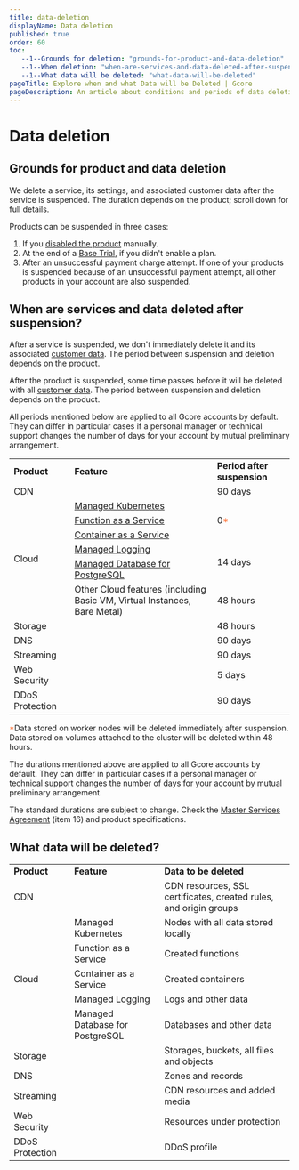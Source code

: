 ```yaml
---
title: data-deletion
displayName: Data deletion
published: true
order: 60
toc:
   --1--Grounds for deletion: "grounds-for-product-and-data-deletion"
   --1--When deletion: "when-are-services-and-data-deleted-after-suspension"
   --1--What data will be deleted: "what-data-will-be-deleted"
pageTitle: Explore when and what Data will be Deleted | Gcore
pageDescription: An article about conditions and periods of data deletion.
---
```

# Data deletion

## Grounds for product and data deletion

We delete a service, its settings, and associated customer data after the service is suspended. The duration depends on the product; scroll down for full details. 

Products can be suspended in three cases:

1. If you <a href="https://gcore.com/docs/account-settings/billing/disable-and-resume-a-service#disable-services" target="_blank">disabled the product</a> manually.
2. At the end of a <a href="https://gcore.com/docs/account-settings/billing/trial-conditions" target="_blank">Base Trial</a>, if you didn't enable a plan.
3. After an unsuccessful payment charge attempt. If one of your products is suspended because of an unsuccessful payment attempt, all other products in your account are also suspended.

## When are services and data deleted after suspension?

After a service is suspended, we don't immediately delete it and its associated <a href="https://gcore.com/docs/account-settings/billing/data-deletion#what-data-will-be-deleted" target="_blank">customer data</a>. The period between suspension and deletion depends on the product.  

After the product is suspended, some time passes before it will be deleted with all <a href="https://gcore.com/docs/account-settings/billing/data-deletion#what-data-will-be-deleted" target="_blank">customer data</a>. The period between suspension and deletion depends on the product.  

<alert-element type="warning" title="Warning">

All periods mentioned below are applied to all Gcore accounts by default. They can differ in particular cases if a personal manager or technical support changes the number of days for your account by mutual preliminary arrangement.

</alert-element>

<table>
<tr>
<td>
<strong>Product</strong>
</td>
<td>
<strong>Feature</strong>
</td>
<td>
<strong>Period after suspension</strong>
</td>
</tr>
<tr>
<td>
CDN 
</td>
<td>&nbsp;</td>
<td>
90 days 
</td>
</tr>
<tr>
<td rowspan="6">
Cloud 
</td>
<td style="text-align: left">
<a href="https://gcore.com/docs/cloud/kubernetes/about-gcore-kubernetes" target="_blank">Managed Kubernetes</a>
</td>
<td rowspan="3">
0<span style="color:#FF5913">*</span>
</td>
</tr>
<tr>
<td style="text-align: left">
<a href="https://gcore.com/docs/cloud/faas/about-function-as-a-service" target="_blank">Function as a Service</a>
</td>
</tr>
<tr>
<td style="text-align: left">
<a href="https://gcore.com/docs/cloud/caas" target="_blank">Container as a Service</a>
</td>
</tr>
<tr>
<td style="text-align: left">
<a href="https://gcore.com/docs/cloud/logging-as-a-service/about-logging-as-a-service" target="_blank">Managed Logging</a>
</td>
<td rowspan="2">
14 days 
</td>
</tr>
<tr>
<td style="text-align: left">
<a href="https://gcore.com/docs/cloud/managed-database-postgresql" target="_blank">Managed Database for PostgreSQL</a> 
</td>
</tr>
<tr>
<td style="text-align: left">
Other Cloud features (including Basic VM, Virtual Instances, Bare Metal) 
</td>
<td>
48 hours 
</td>
</tr>
<tr>
<td>
Storage 
</td>
<td>&nbsp;</td>
<td>
48 hours 
</td>
</tr>
<tr>
<td>
DNS 
</td>
<td>&nbsp;</td>
<td>
90 days 
</td>
</tr>
<tr>
<td>
Streaming 
</td>
<td>&nbsp;</td>
<td>
90 days 
</td>
</tr>
<tr>
<td>
Web Security 
</td>
<td>&nbsp;</td>
<td>
5 days 
</td>
</tr>
<tr>
<td>
DDoS Protection 
</td>
<td>&nbsp;</td>
<td>
90 days 
</td>
</tr>
</table>

<span style="color:#FF5913">*</span>Data stored on worker nodes will be deleted immediately after suspension. Data stored on volumes attached to the cluster will be deleted within 48 hours.

<alert-element type="warning" title="Warning">

The durations mentioned above are applied to all Gcore accounts by default. They can differ in particular cases if a personal manager or technical support changes the number of days for your account by mutual preliminary arrangement.

The standard durations are subject to change. Check the <a href="https://gcore.com/legal" target="_blank">Master Services Agreement</a> (item 16) and product specifications.


</alert-element>

## What data will be deleted?

<table>
<tbody>
<tr>
<td>
<strong>Product</strong>
</td>
<td>
<strong>Feature</strong>
</td>
<td>
<strong>Data to be deleted</strong>
</td>
</tr>
<tr>
<td>
CDN 
</td>
<td>&nbsp;</td>
<td style="text-align: left">
CDN resources, SSL certificates, created rules, and origin groups 
</td>
</tr>
<tr>
<td rowspan="5">
Cloud 
</td>
<td style="text-align: left">
Managed Kubernetes 
</td>
<td style="text-align: left">
Nodes with all data stored locally 
</td>
</tr>
<tr>
<td style="text-align: left">
Function as a Service 
</td>
<td style="text-align: left">
Created functions 
</td>
</tr>
<tr>
<td style="text-align: left">
Container as a Service 
</td>
<td style="text-align: left">
Created containers 
</td>
</tr>
<tr>
<td style="text-align: left">
Managed Logging 
</td>
<td style="text-align: left">
Logs and other data 
</td>
</tr>
<tr>
<td style="text-align: left">
Managed Database for PostgreSQL 
</td>
<td style="text-align: left">
Databases and other data 
</td>
</tr>
<tr>
<td>
Storage
</td>
<td>&nbsp;</td>
<td style="text-align: left">
Storages, buckets, all files and objects 
</td>
</tr>
<tr>
<td>
DNS
</td>
<td>&nbsp;</td>
<td style="text-align: left">
Zones and records 
</td>
</tr>
<tr>
<td>
Streaming
</td>
<td>&nbsp;</td>
<td style="text-align: left">
CDN resources and added media 
</td>
</tr>
<tr>
<td>
Web Security
</td>
<td>&nbsp;</td>
<td style="text-align: left">Resources under protection</td>
</tr>
<tr>
<td>
DDoS Protection
</td>
<td>&nbsp;</td>
<td style="text-align: left">
DDoS profile 
</td>
</tr>
</tbody>
</table>